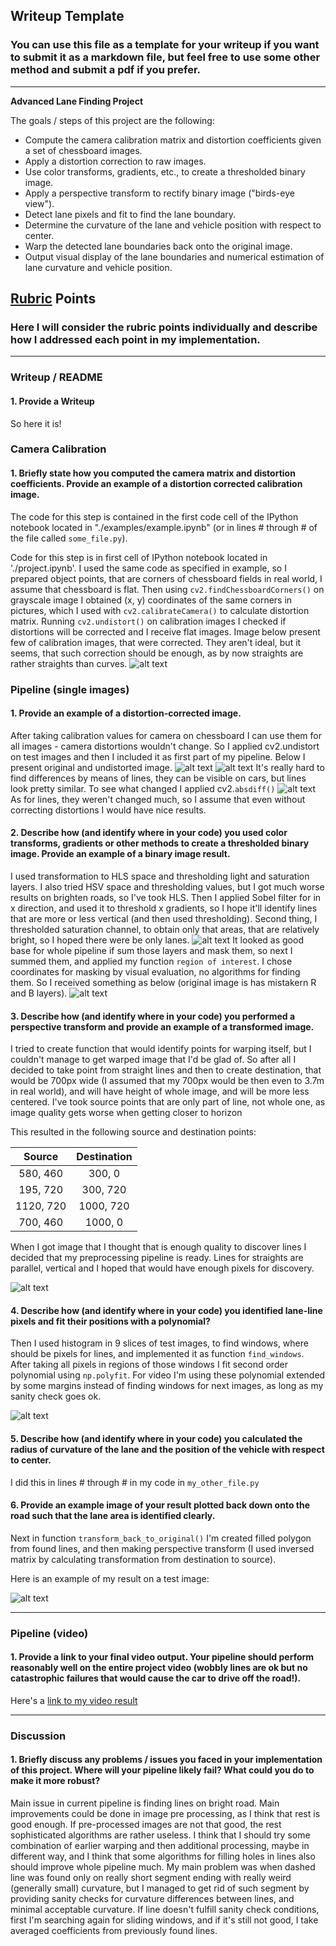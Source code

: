 ## Writeup Template

### You can use this file as a template for your writeup if you want to submit it as a markdown file, but feel free to use some other method and submit a pdf if you prefer.

---

**Advanced Lane Finding Project**

The goals / steps of this project are the following:

* Compute the camera calibration matrix and distortion coefficients given a set of chessboard images.
* Apply a distortion correction to raw images.
* Use color transforms, gradients, etc., to create a thresholded binary image.
* Apply a perspective transform to rectify binary image ("birds-eye view").
* Detect lane pixels and fit to find the lane boundary.
* Determine the curvature of the lane and vehicle position with respect to center.
* Warp the detected lane boundaries back onto the original image.
* Output visual display of the lane boundaries and numerical estimation of lane curvature and vehicle position.

[//]: # (Image References)

[image1]: ./writeup_images/undistorted_subplot.png "Undistorted subplot"
[image2]: ./test_images/test6.jpg "Road"
[image3]: ./writeup_images/undistorted_test6.jpg "Undistorted Road"
[image4]: ./writeup_images/distorted_diff.jpg "Diff normal and distorted"
[image5]: ./writeup_images/pipeline_straight_lines2.jpg "L and S layers after thresholding and gradient"
[image6]: ./writeup_images/pipeline_undist_straight_lines2.jpg "Summed L and S layers"
[image7]: ./writeup_images/pipeline_processed_straight_lines2.jpg "Warped processed image"
[image8]: ./writeup_images/searched_lines.jpg "Colored lines pixels with fitted polynomial"
[image9]: ./writeup_images/found_lane_test5.jpg "Found lane transformed back to road"
[video1]: ./project_video.mp4 "Video"

## [Rubric](https://review.udacity.com/#!/rubrics/571/view) Points

### Here I will consider the rubric points individually and describe how I addressed each point in my implementation.  

---

### Writeup / README

#### 1. Provide a Writeup

So here it is!

### Camera Calibration

#### 1. Briefly state how you computed the camera matrix and distortion coefficients. Provide an example of a distortion corrected calibration image.

The code for this step is contained in the first code cell of the IPython notebook located in "./examples/example.ipynb" (or in lines # through # of the file called `some_file.py`).  

Code for this step is in first cell of IPython notebook located in './project.ipynb'. I used the same code as specified
in example, so I prepared object points, that are corners of chessboard fields in real world, I assume that chessboard is flat.
Then using `cv2.findChessboardCorners()` on grayscale image I obtained (x, y) coordinates of the same corners in pictures,
which I used with `cv2.calibrateCamera()` to calculate distortion matrix. Running `cv2.undistort()` on calibration images
I checked if distortions will be corrected and I receive flat images. Image below present few of calibration images,
that were corrected. They aren't ideal, but it seems, that such correction should be enough, as by now straights are
rather straights than curves.
![alt text][image1]


### Pipeline (single images)

#### 1. Provide an example of a distortion-corrected image.

After taking calibration values for camera on chessboard I can use them for all images - camera distortions wouldn't
change. So I applied cv2.undistort on test images and then I included it as first part of my pipeline. Below I present
original and undistorted image.
![alt text][image2]
![alt text][image3]
It's really hard to find differences by means of lines, they can be visible on cars, but lines look pretty similar. To
see what changed I applied cv2.`absdiff()`
![alt text][image4]
As for lines, they weren't changed much, so I assume that even without correcting distortions I would have nice results.


#### 2. Describe how (and identify where in your code) you used color transforms, gradients or other methods to create a thresholded binary image.  Provide an example of a binary image result.

I used transformation to HLS space and thresholding light and saturation layers. I also tried HSV space and thresholding
values, but I got much worse results on brighten roads, so I've took HLS. Then I applied Sobel filter for in x direction,
and used it to threshold x gradients, so I hope it'll identify lines that are more or less vertical (and then used thresholding).
Second thing, I thresholded saturation channel, to obtain only that areas, that are relatively bright, so I hoped there
were be only lanes.
![alt text][image5]
It looked as good base for whole pipeline if sum those layers and mask them, so next I summed them, and applied my
function `region of interest`. I chose coordinates for masking by visual evaluation, no algorithms for finding them.
So I received something as below (original image is has mistakern R and B layers).
![alt text][image6]

#### 3. Describe how (and identify where in your code) you performed a perspective transform and provide an example of a transformed image.

I tried to create function that would identify points for warping itself, but I couldn't manage to get warped image that
I'd be glad of. So after all I decided to take point from straight lines and then to create destination, that would be
700px wide (I assumed that my 700px would be then even to 3.7m in real world), and will have height of whole image,
and will be more less centered. I've took source points that are only part of line, not whole one, as image quality
gets worse when getting closer to horizon

This resulted in the following source and destination points:

| Source        | Destination   |
|:-------------:|:-------------:| 
| 580, 460      | 300, 0        |
| 195, 720      | 300, 720      |
| 1120, 720     | 1000, 720      |
| 700, 460      | 1000, 0        |

When I got image that I thought that is enough quality to discover lines I decided that my preprocessing pipeline is ready.
Lines for straights are parallel, vertical and I hoped that would have enough pixels for discovery.

![alt text][image7]

#### 4. Describe how (and identify where in your code) you identified lane-line pixels and fit their positions with a polynomial?

Then I used histogram in 9 slices of test images, to find windows, where should be pixels for lines, and implemented it
as function `find_windows`. After taking all pixels in regions of those windows I fit second order polynomial using
`np.polyfit`. For video I'm using these polynomial extended by some margins instead of finding windows for next images,
as long as my sanity check goes ok.

![alt text][image8]

#### 5. Describe how (and identify where in your code) you calculated the radius of curvature of the lane and the position of the vehicle with respect to center.

I did this in lines # through # in my code in `my_other_file.py`

#### 6. Provide an example image of your result plotted back down onto the road such that the lane area is identified clearly.

Next in function `transform_back_to_original()` I'm created filled polygon from found lines, and then making perspective
transform (I used inversed matrix by calculating transformation from destination to source).

Here is an example of my result on a test image:

![alt text][image8]

---

### Pipeline (video)

#### 1. Provide a link to your final video output.  Your pipeline should perform reasonably well on the entire project video (wobbly lines are ok but no catastrophic failures that would cause the car to drive off the road!).

Here's a [link to my video result](./writeup_images/project_video.mp4)

---

### Discussion

#### 1. Briefly discuss any problems / issues you faced in your implementation of this project.  Where will your pipeline likely fail?  What could you do to make it more robust?

Main issue in current pipeline is finding lines on bright road. Main improvements could be done in image pre processing,
as I think that rest is good enough. If pre-processed images are not that good, the rest sophisticated algorithms are
rather useless. I think that I should try some combination of earlier warping and then additional processing, maybe in
different way, and I think that some algorithms for filling holes in lines also should improve whole pipeline much.
My main problem was when dashed line was found only on really short segment ending with really weird (generally small)
curvature, but I managed to get rid of such segment by providing sanity checks for curvature differences between lines,
and minimal acceptable curvature. If line doesn't fulfill sanity check conditions, first I'm searching again for sliding
windows, and if it's still not good, I take averaged coefficients from previously found lines.